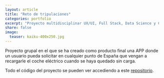 ```yaml
---
layout: article
title: "Reto de tripulaciones"
categories: portfolio
excerpt: "Proyecto multidisciplinar UX/UI, Full Stack, Data Science y Ciberseguridad sobre coches eléctricos"
share: false
image:
  teaser: kaiku-400x250.jpg
---
```


Proyecto grupal en el que se ha creado como producto final una APP donde un usuario pueda solicitar en cualquier punto de España que vengan a recargarle el coche eléctrico cuando se haya quedado sin carga.


Todo el código del proyecto se pueden ver accediendo a este [repositorio](https://github.com/sonimik13/coches_electricos).

